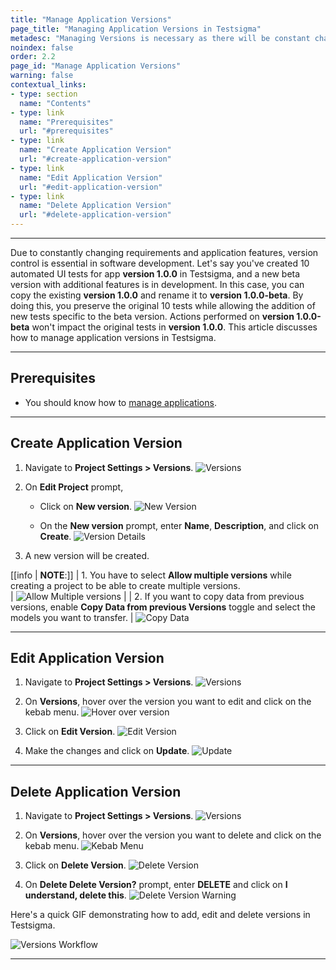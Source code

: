 ```yaml
---
title: "Manage Application Versions"
page_title: "Managing Application Versions in Testsigma"
metadesc: "Managing Versions is necessary as there will be constant change in application features. This article discusses managing application versions within Testsigma projects"
noindex: false
order: 2.2
page_id: "Manage Application Versions"
warning: false
contextual_links:
- type: section
  name: "Contents"
- type: link
  name: "Prerequisites"
  url: "#prerequisites"
- type: link
  name: "Create Application Version"
  url: "#create-application-version"
- type: link
  name: "Edit Application Version"
  url: "#edit-application-version"
- type: link
  name: "Delete Application Version"
  url: "#delete-application-version"
---
```


---


Due to constantly changing requirements and application features, version control is essential in software development. Let's say you've created 10 automated UI tests for app **version 1.0.0** in Testsigma, and a new beta version with additional features is in development. In this case, you can copy the existing **version 1.0.0** and rename it to **version 1.0.0-beta**. By doing this, you preserve the original 10 tests while allowing the addition of new tests specific to the beta version. Actions performed on **version 1.0.0-beta** won't impact the original tests in **version 1.0.0**. This article discusses how to manage application versions in Testsigma. 


---

## **Prerequisites**
- You should know how to [manage applications](https://testsigma.com/docs/projects/applications/).


---

## **Create Application Version**

1. Navigate to **Project Settings > Versions**.
![Versions](https://s3.amazonaws.com/static-docs.testsigma.com/new_images/projects/applications/navvers.png)

2. On **Edit Project** prompt, 
     - Click on **New version**.
     ![New Version](https://s3.amazonaws.com/static-docs.testsigma.com/new_images/projects/applications/vconv.png) 

     - On the **New version** prompt, enter **Name**, **Description**, and click on **Create**. 
     ![Version Details](https://s3.amazonaws.com/static-docs.testsigma.com/new_images/projects/applications/vdetailsa.png)


3. A new version will be created. 


[[info | **NOTE**:]]
| 1. You have to select **Allow multiple versions** while creating a project to be able to create multiple versions.  
| ![Allow Multiple versions](https://s3.amazonaws.com/static-docs.testsigma.com/new_images/projects/applications/veramversions.png)
|
| 2. If you want to copy data from previous versions, enable **Copy Data from previous Versions** toggle and select the models you want to transfer. 
| ![Copy Data](https://s3.amazonaws.com/static-docs.testsigma.com/new_images/projects/applications/vsmodules.png)

---

## **Edit Application Version**

1. Navigate to **Project Settings > Versions**.
![Versions](https://s3.amazonaws.com/static-docs.testsigma.com/new_images/projects/applications/vallversions.png)


2. On **Versions**, hover over the version you want to edit and click on the kebab menu. 
![Hover over version](https://s3.amazonaws.com/static-docs.testsigma.com/new_images/projects/applications/vhovacokm.png)


3. Click on **Edit Version**. 
![Edit Version](https://s3.amazonaws.com/static-docs.testsigma.com/new_images/projects/applications/veditvers.png)

4. Make the changes and click on **Update**.
![Update](https://s3.amazonaws.com/static-docs.testsigma.com/new_images/projects/applications/verupdate.png)


---


## **Delete Application Version**

1. Navigate to **Project Settings > Versions**.
![Versions](https://s3.amazonaws.com/static-docs.testsigma.com/new_images/projects/applications/vallversions.png)

2. On **Versions**, hover over the version you want to delete and click on the kebab menu.
![Kebab Menu](https://s3.amazonaws.com/static-docs.testsigma.com/new_images/projects/applications/verdelete.png)

3. Click on **Delete Version**. 
![Delete Version](https://s3.amazonaws.com/static-docs.testsigma.com/new_images/projects/applications/verdeclick.png)


4. On **Delete Delete Version?** prompt, enter **DELETE** and click on **I understand, delete this**.
![Delete Version Warning](https://s3.amazonaws.com/static-docs.testsigma.com/new_images/projects/applications/verdelwarning.png)


Here's a quick GIF demonstrating how to add, edit and delete versions in Testsigma. 

![Versions Workflow](https://s3.amazonaws.com/static-docs.testsigma.com/new_images/projects/applications/VersionsWF.gif)


---